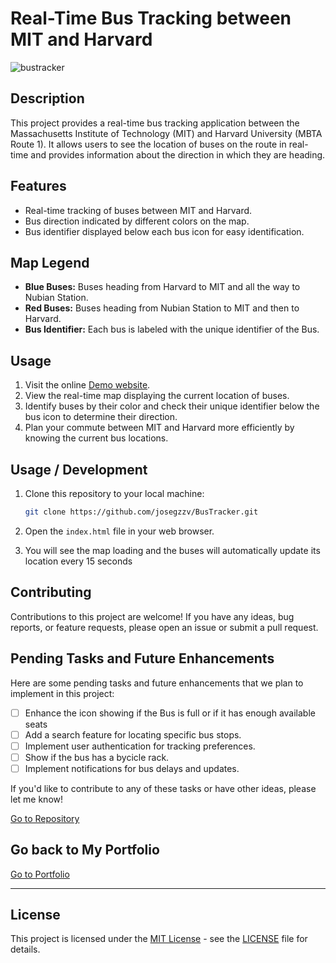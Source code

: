 # Real-Time Bus Tracking between MIT and Harvard

![bustracker](https://github.com/josegzzv/BusTracker/assets/15818504/9e426318-08ff-46fe-ae81-9fcc3d258632)


## Description

This project provides a real-time bus tracking application between the Massachusetts Institute of Technology (MIT) and Harvard University (MBTA Route 1). It allows users to see the location of buses on the route in real-time and provides information about the direction in which they are heading.

## Features

- Real-time tracking of buses between MIT and Harvard.
- Bus direction indicated by different colors on the map.
- Bus identifier displayed below each bus icon for easy identification.

## Map Legend

- **Blue Buses:** Buses heading from Harvard to MIT and all the way to Nubian Station.
- **Red Buses:** Buses heading from Nubian Station to MIT and then to Harvard.
- **Bus Identifier:** Each bus is labeled with the unique identifier of the Bus.

## Usage

1. Visit the online <a href="https://josegzzv.github.io/BusTracker/BusTracker/" target="_blank">Demo website</a>.
2. View the real-time map displaying the current location of buses.
3. Identify buses by their color and check their unique identifier below the bus icon to determine their direction.
4. Plan your commute between MIT and Harvard more efficiently by knowing the current bus locations.

## Usage / Development

1. Clone this repository to your local machine:

   ```bash
   git clone https://github.com/josegzzv/BusTracker.git
   ```

2. Open the `index.html` file in your web browser.
3. You will see the map loading and the buses will automatically update its location every 15 seconds

## Contributing

Contributions to this project are welcome! If you have any ideas, bug reports, or feature requests, please open an issue or submit a pull request.

## Pending Tasks and Future Enhancements

Here are some pending tasks and future enhancements that we plan to implement in this project:

 - [ ] Enhance the icon showing if the Bus is full or if it has enough available seats
 - [ ] Add a search feature for locating specific bus stops.
 - [ ] Implement user authentication for tracking preferences.
 - [ ] Show if the bus has a bycicle rack.
 - [ ] Implement notifications for bus delays and updates.

If you'd like to contribute to any of these tasks or have other ideas, please let me know!

<a href="https://github.com/josegzzv/BusTracker">Go to Repository</a>


## Go back to My Portfolio

<a href="https://josegzzv.github.io">Go to Portfolio</a>

---

## License

This project is licensed under the [MIT License](LICENSE) - see the [LICENSE](LICENSE) file for details.








